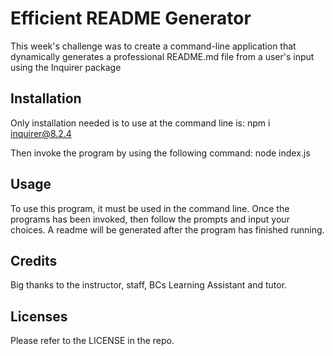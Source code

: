 # Efficient README Generator
This week's challenge was to create a command-line application that dynamically generates a professional README.md file from a user's input using the Inquirer package
## Installation
Only installation needed is to use at the command line is:
npm i inquirer@8.2.4

Then invoke the program by using the following command:
node index.js
## Usage
To use this program, it must be used in the command line. Once the programs has been invoked, then follow the prompts and input your choices. A readme will be generated after the program has finished running.

## Credits
Big thanks to the instructor, staff, BCs Learning Assistant and tutor. 
## Licenses
Please refer to the LICENSE in the repo.
